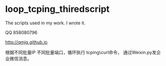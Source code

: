 # loop_tcping_thiredscript

The scripts used in my work.  I wrote it. 


QQ 858080796 

http://qmjq.github.io

根据不同批量IP 不同批量端口，循环执行 tcping\curl命令，
通过Weixin.py发企业微信消息。
